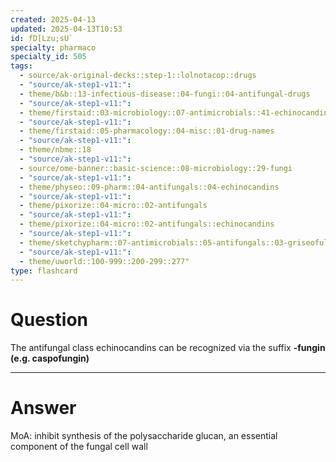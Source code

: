 ```yaml
---
created: 2025-04-13
updated: 2025-04-13T10:53
id: fD[Lzu;sU`
specialty: pharmaco
specialty_id: 505
tags:
  - source/ak-original-decks::step-1::lolnotacop::drugs
  - "source/ak-step1-v11:": 
  - theme/b&b::13-infectious-disease::04-fungi::04-antifungal-drugs
  - "source/ak-step1-v11:": 
  - theme/firstaid::03-microbiology::07-antimicrobials::41-echinocandins
  - "source/ak-step1-v11:": 
  - theme/firstaid::05-pharmacology::04-misc::01-drug-names
  - "source/ak-step1-v11:": 
  - theme/nbme::18
  - "source/ak-step1-v11:": 
  - source/ome-banner::basic-science::08-microbiology::29-fungi
  - "source/ak-step1-v11:": 
  - theme/physeo::09-pharm::04-antifungals::04-echinocandins
  - "source/ak-step1-v11:": 
  - theme/pixorize::04-micro::02-antifungals
  - "source/ak-step1-v11:": 
  - theme/pixorize::04-micro::02-antifungals::echinocandins
  - "source/ak-step1-v11:": 
  - theme/sketchypharm::07-antimicrobials::05-antifungals::03-griseofulvin,-terbinafine,-echinocandins
  - "source/ak-step1-v11:": 
  - theme/uworld::100-999::200-299::277"
type: flashcard
---
```


# Question
The antifungal class echinocandins can be recognized via the suffix **-fungin (e.g. caspofungin)**

---

# Answer
MoA: inhibit synthesis of the polysaccharide glucan, an essential component of the fungal cell wall
